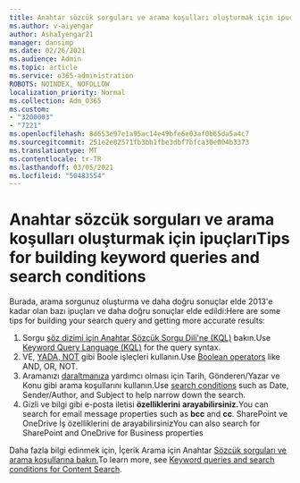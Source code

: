 ```yaml
---
title: Anahtar sözcük sorguları ve arama koşulları oluşturmak için ipuçları
ms.author: v-aiyengar
author: AshaIyengar21
manager: dansimp
ms.date: 02/26/2021
ms.audience: Admin
ms.topic: article
ms.service: o365-administration
ROBOTS: NOINDEX, NOFOLLOW
localization_priority: Normal
ms.collection: Adm_O365
ms.custom:
- "3200003"
- "7221"
ms.openlocfilehash: 8d653e97e1a95ac14e49bfe6e03af0b65da5a4c7
ms.sourcegitcommit: 251e2e82571fb3bb1fbe3dbf7bfca30e004b3373
ms.translationtype: MT
ms.contentlocale: tr-TR
ms.lasthandoff: 03/05/2021
ms.locfileid: "50483554"
---
```

# <a name="tips-for-building-keyword-queries-and-search-conditions"></a><span data-ttu-id="e0f30-102">Anahtar sözcük sorguları ve arama koşulları oluşturmak için ipuçları</span><span class="sxs-lookup"><span data-stu-id="e0f30-102">Tips for building keyword queries and search conditions</span></span>

<span data-ttu-id="e0f30-103">Burada, arama sorgunuz oluşturma ve daha doğru sonuçlar elde 2013'e kadar olan bazı ipuçları ve daha doğru sonuçlar elde edildi:</span><span class="sxs-lookup"><span data-stu-id="e0f30-103">Here are some tips for building your search query and getting more accurate results:</span></span>

1. <span data-ttu-id="e0f30-104">Sorgu [söz dizimi için Anahtar Sözcük Sorgu Dili'ne (KQL)](https://go.microsoft.com/fwlink/?linkid=2101591) bakın.</span><span class="sxs-lookup"><span data-stu-id="e0f30-104">Use [Keyword Query Language (KQL)](https://go.microsoft.com/fwlink/?linkid=2101591) for the query syntax.</span></span>
1. <span data-ttu-id="e0f30-105">VE, [YADA, NOT](https://go.microsoft.com/fwlink/?linkid=2101592) gibi Boole işleçleri kullanın.</span><span class="sxs-lookup"><span data-stu-id="e0f30-105">Use [Boolean operators](https://go.microsoft.com/fwlink/?linkid=2101592) like AND, OR, NOT.</span></span>
1. <span data-ttu-id="e0f30-106">Aramanızı [daraltmanıza](https://go.microsoft.com/fwlink/?linkid=2102410) yardımcı olması için Tarih, Gönderen/Yazar ve Konu gibi arama koşullarını kullanın.</span><span class="sxs-lookup"><span data-stu-id="e0f30-106">Use [search conditions](https://go.microsoft.com/fwlink/?linkid=2102410) such as Date, Sender/Author, and Subject to help narrow down the search.</span></span>
1. <span data-ttu-id="e0f30-107">Gizli ve bilgi gibi e-posta iletisi **özelliklerini** **arayabilirsiniz.**</span><span class="sxs-lookup"><span data-stu-id="e0f30-107">You can search for email message properties such as **bcc** and **cc**.</span></span> <span data-ttu-id="e0f30-108">SharePoint ve OneDrive İş özelliklerini de arayabilirsiniz</span><span class="sxs-lookup"><span data-stu-id="e0f30-108">You can also search for SharePoint and OneDrive for Business properties</span></span>

<span data-ttu-id="e0f30-109">Daha fazla bilgi edinmek için, İçerik Arama için Anahtar [Sözcük sorguları ve arama koşullarına bakın.](https://go.microsoft.com/fwlink/?linkid=2102411)</span><span class="sxs-lookup"><span data-stu-id="e0f30-109">To learn more, see [Keyword queries and search conditions for Content Search](https://go.microsoft.com/fwlink/?linkid=2102411).</span></span>
